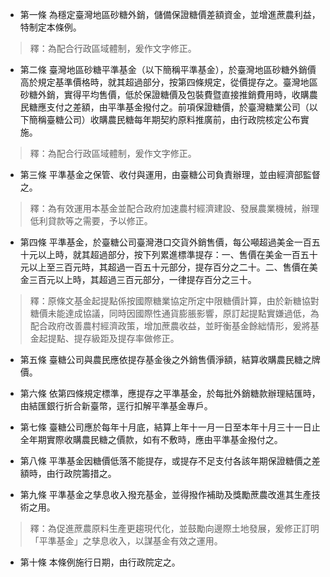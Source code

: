 * 第一條 為穩定臺灣地區砂糖外銷，儲備保證糖價差額資金，並增進蔗農利益，特制定本條例。

> 釋：為配合行政區域體制，爰作文字修正。

* 第二條 臺灣地區砂糖平準基金（以下簡稱平準基金），於臺灣地區砂糖外銷價高於規定基準價格時，就其超過部分，按第四條規定，從價提存之。臺灣地區砂糖外銷，實得平均售價，低於保證糖價及包裝費暨直接推銷費用時，收購農民糖應支付之差額，由平準基金撥付之。前項保證糖價，於臺灣糖業公司（以下簡稱臺糖公司）收購農民糖每年期契約原料推廣前，由行政院核定公布實施。

> 釋：為配合行政區域體制，爰作文字修正。

* 第三條 平準基金之保管、收付與運用，由臺糖公司負責辦理，並由經濟部監督之。

> 釋：為有效運用本基金並配合政府加速農村經濟建設、發展農業機械，辦理低利貸款等之需要，予以修正。

* 第四條 平準基金，於臺糖公司臺灣港口交貨外銷售價，每公噸超過美金一百五十元以上時，就其超過部分，按下列累進標準提存：一、售價在美金一百五十元以上至三百元時，其超過一百五十元部分，提存百分之二十。二、售價在美金三百元以上時，其超過三百元部分，一律提存百分之三十。

> 釋：原條文基金起提點係按國際糖業協定所定中限糖價計算，由於新糖協對糖價未能達成協議，同時因國際性通貨膨脹影響，原訂起提點實嫌過低，為配合政府改善農村經濟政策，增加蔗農收益，並盱衡基金餘絀情形，爰將基金起提點、提存級距及提存率做修正。

* 第五條 臺糖公司與農民應依提存基金後之外銷售價淨額，結算收購農民糖之牌價。

* 第六條 依第四條規定標準，應提存之平準基金，於每批外銷糖款辦理結匯時，由結匯銀行折合新臺幣，逕行扣解平準基金專戶。

* 第七條 臺糖公司應於每年十月底，結算上年十一月一日至本年十月三十一日止全年期實際收購農民糖之價款，如有不敷時，應由平準基金撥付之。

* 第八條 平準基金因糖價低落不能提存，或提存不足支付各該年期保證糖價之差額時，由行政院籌措之。

* 第九條 平準基金之孳息收入撥充基金，並得撥作補助及獎勵蔗農改進其生產技術之用。

> 釋：為促進蔗農原料生產更趨現代化，並鼓勵向邊際土地發展，爰修正訂明「平準基金」之孳息收入，以謀基金有效之運用。

* 第十條 本條例施行日期，由行政院定之。

